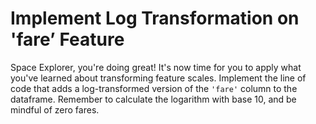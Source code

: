 # Implement Log Transformation on 'fare’ Feature

Space Explorer, you're doing great! It's now time for you to apply what you've learned about transforming feature scales. Implement the line of code that adds a log-transformed version of the `'fare'` column to the dataframe. Remember to calculate the logarithm with base 10, and be mindful of zero fares.
